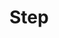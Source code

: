 <script setup>
  import DocsPageFeatures from '@/components/docs/DocsPageFeatures.vue'
</script>

# Step

<DocsPageFeatures />

